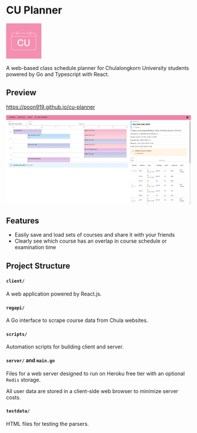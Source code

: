 # CU Planner

<img
  src="https://github.com/poon919/cu-planner/raw/master/client/public/logo192.png"
  alt="CU Planner"
  width="96"
/>

A web-based class schedule planner for Chulalongkorn University students powered by Go and Typescript with React.

## Preview

https://poon919.github.io/cu-planner

![timetable preview](/docs/images/preview-timetable.png)

## Features

- Easily save and load sets of courses and share it with your friends
- Clearly see which course has an overlap in course schedule or examination time

## Project Structure

#### `client/`
A web application powered by React.js.

#### `regapi/`
A Go interface to scrape course data from Chula websites.

#### `scripts/`
Automation scripts for building client and server.

#### `server/` and `main.go`
Files for a web server designed to run on Heroku free tier with an optional `Redis` storage.

All user data are stored in a client-side web browser to minimize server costs.

#### `testdata/`
HTML files for testing the parsers.
